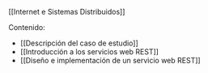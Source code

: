 [[Internet e Sistemas Distribuidos]]

Contenido:
+ [[Descripción del caso de estudio]]
+ [[Introducción a los servicios web REST]]
+ [[Diseño e implementación de un servicio web REST]]